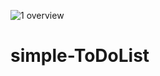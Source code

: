 ![1 overview](https://user-images.githubusercontent.com/81244527/134640595-1de3d272-f497-4fa3-b4c6-534f16545c22.PNG)
# simple-ToDoList
